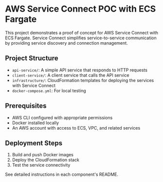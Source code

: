 # AWS Service Connect POC with ECS Fargate

This project demonstrates a proof of concept for AWS Service Connect with ECS Fargate. Service Connect simplifies service-to-service communication by providing service discovery and connection management.

## Project Structure

- `api-service/`: A simple API service that responds to HTTP requests
- `client-service/`: A client service that calls the API service
- `infrastructure/`: CloudFormation templates for deploying the services with Service Connect
- `docker-compose.yml`: For local testing

## Prerequisites

- AWS CLI configured with appropriate permissions
- Docker installed locally
- An AWS account with access to ECS, VPC, and related services

## Deployment Steps

1. Build and push Docker images
2. Deploy the CloudFormation stack
3. Test the service connectivity

See detailed instructions in each component's README.